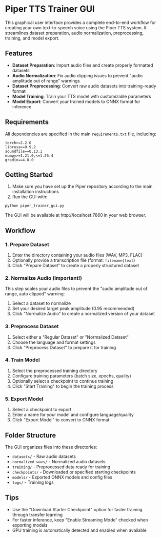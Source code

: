 # Piper TTS Trainer GUI

This graphical user interface provides a complete end-to-end workflow for creating your own text-to-speech voice using the Piper TTS system. It streamlines dataset preparation, audio normalization, preprocessing, training, and model export.

## Features

- **Dataset Preparation**: Import audio files and create properly formatted datasets
- **Audio Normalization**: Fix audio clipping issues to prevent "audio amplitude out of range" warnings
- **Dataset Preprocessing**: Convert raw audio datasets into training-ready format
- **Model Training**: Train your TTS model with customizable parameters
- **Model Export**: Convert your trained models to ONNX format for inference

## Requirements

All dependencies are specified in the main `requirements.txt` file, including:

```
torch>=2.2.0
librosa>=0.9.2
soundfile==0.13.1
numpy>=1.21.0,<=1.26.4
gradio==4.8.0
```

## Getting Started

1. Make sure you have set up the Piper repository according to the main installation instructions
2. Run the GUI with:

```bash
python piper_trainer_gui.py
```

The GUI will be available at http://localhost:7860 in your web browser.

## Workflow

### 1. Prepare Dataset

1. Enter the directory containing your audio files (WAV, MP3, FLAC)
2. Optionally provide a transcription file (format: `filename|text`)
3. Click "Prepare Dataset" to create a properly structured dataset

### 2. Normalize Audio (Important!)

This step scales your audio files to prevent the "audio amplitude out of range, auto clipped" warning:

1. Select a dataset to normalize
2. Set your desired target peak amplitude (0.95 recommended)
3. Click "Normalize Audio" to create a normalized version of your dataset

### 3. Preprocess Dataset

1. Select either a "Regular Dataset" or "Normalized Dataset"
2. Choose the language and format settings
3. Click "Preprocess Dataset" to prepare it for training

### 4. Train Model

1. Select the preprocessed training directory
2. Configure training parameters (batch size, epochs, quality)
3. Optionally select a checkpoint to continue training
4. Click "Start Training" to begin the training process

### 5. Export Model

1. Select a checkpoint to export
2. Enter a name for your model and configure language/quality
3. Click "Export Model" to convert to ONNX format

## Folder Structure

The GUI organizes files into these directories:

- `datasets/` - Raw audio datasets
- `normalized_wavs/` - Normalized audio datasets
- `training/` - Preprocessed data ready for training
- `checkpoints/` - Downloaded or specified starting checkpoints
- `models/` - Exported ONNX models and config files
- `logs/` - Training logs

## Tips

- Use the "Download Starter Checkpoint" option for faster training through transfer learning
- For faster inference, keep "Enable Streaming Mode" checked when exporting models
- GPU training is automatically detected and enabled when available 